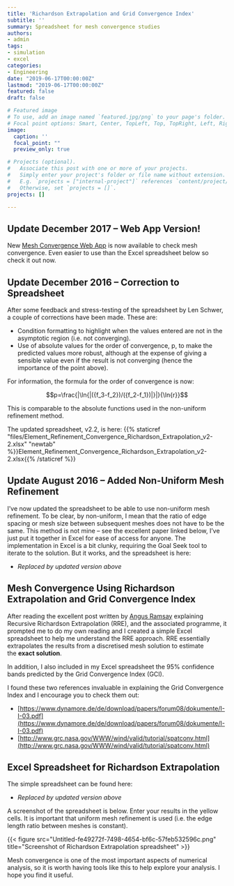 ```yaml
---
title: 'Richardson Extrapolation and Grid Convergence Index'
subtitle: ''
summary: Spreadsheet for mesh convergence studies 
authors:
- admin
tags:
- simulation
- excel
categories:
- Engineering
date: "2019-06-17T00:00:00Z"
lastmod: "2019-06-17T00:00:00Z"
featured: false
draft: false

# Featured image
# To use, add an image named `featured.jpg/png` to your page's folder.
# Focal point options: Smart, Center, TopLeft, Top, TopRight, Left, Right, BottomLeft, Bottom, BottomRight
image:
  caption: ''
  focal_point: ""
  preview_only: true

# Projects (optional).
#   Associate this post with one or more of your projects.
#   Simply enter your project's folder or file name without extension.
#   E.g. `projects = ["internal-project"]` references `content/project/deep-learning/index.md`.
#   Otherwise, set `projects = []`.
projects: []

---
```


## Update December 2017 – Web App Version!

New [Mesh Convergence Web App](https://5saa6uexu443lbp7.anvilapp.net/) is now available to check mesh convergence. Even easier to use than the Excel spreadsheet below so check it out now.

## Update December 2016 – Correction to Spreadsheet

After some feedback and stress-testing of the spreadsheet by Len Schwer, a couple of corrections have been made. These are:

- Condition formatting to highlight when the values entered are not in the asymptotic region (i.e. not converging).
- Use of absolute values for the order of convergence, p, to make the predicted values more robust, although at the expense of giving a sensible value even if the result is not converging (hence the importance of the point above).

For information, the formula for the order of convergence is now:

$$p=\frac{|\ln{|({f_3-f_2})/({f_2-f_1})|}|}{\ln{r}}$$

This is comparable to the absolute functions used in the non-uniform refinement method.

The updated spreadsheet, v2.2, is here:
{{% staticref "files/Element_Refinement_Convergence_Richardson_Extrapolation_v2-2.xlsx" "newtab" %}}Element_Refinement_Convergence_Richardson_Extrapolation_v2-2.xlsx{{% /staticref %}}

## Update August 2016 – Added Non-Uniform Mesh Refinement

I’ve now updated the spreadsheet to be able to use non-uniform mesh refinement. To be clear, by non-uniform, I mean that the ratio of edge spacing or mesh size between subsequent meshes does not have to be the same. This method is not mine – see the excellent paper linked below, I’ve just put it together in Excel for ease of access for anyone. The implementation in Excel is a bit clunky, requiring the Goal Seek tool to iterate to the solution. But it works, and the spreadsheet is here:

- *Replaced by updated version above*

## Mesh Convergence Using Richardson Extrapolation and Grid Convergence Index

After reading the excellent post written by [Angus Ramsay](http://www.ramsay-maunder.co.uk/software/rre/) explaining Recursive Richardson Extrapolation (RRE), and the associated programme, it prompted me to do my own reading and I created a simple Excel spreadsheet to help me understand the RRE approach. RRE essentially extrapolates the results from a discretised mesh solution to estimate the **exact solution**.

In addition, I also included in my Excel spreadsheet the 95% confidence bands predicted by the Grid Convergence Index (GCI).

I found these two references invaluable in explaining the Grid Convergence Index and I encourage you to check them out:

- [https://www.dynamore.de/de/download/papers/forum08/dokumente/I-I-03.pdf](https://www.dynamore.de/de/download/papers/forum08/dokumente/I-I-03.pdf)
- [http://www.grc.nasa.gov/WWW/wind/valid/tutorial/spatconv.html](http://www.grc.nasa.gov/WWW/wind/valid/tutorial/spatconv.html)

## Excel Spreadsheet for Richardson Extrapolation

The simple spreadsheet can be found here:

- *Replaced by updated version above*

A screenshot of the spreadsheet is below. Enter your results in the yellow cells. It is important that uniform mesh refinement is used (i.e. the edge length ratio between meshes is constant).

{{< figure src="Untitled-fe49272f-7498-4654-bf6c-57feb532596c.png" title="Screenshot of Richardson Extrapolation spreadsheet" >}}

Mesh convergence is one of the most important aspects of numerical analysis, so it is worth having tools like this to help explore your analysis. I hope you find it useful.